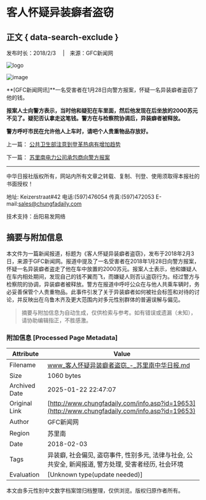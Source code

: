 # 客人怀疑异装癖者盗窃

## 正文 { data-search-exclude }


发布时长：2018/2/3 　|　来源：GFC新闻网

![logo](image/logo1.jpg)

![image](image/gao0.gif)

**[GFC新闻网讯]**一名受害者在1月28日向警方报案，怀疑一名异装癖者盗窃了他的钱。

**报案人士向警方表示，当时他和疑犯在车里面，然后他发现在后坐放的2000苏元不见了。疑犯否认拿走这笔钱。警方在与检察院协调后，异装癖者被释放。**

**警方呼吁市民在允许他人上车时，请吧个人贵重物品存放好。**

上一篇： [公共卫生部注意到登革热病有增加趋势](info.asp?cid=56&id=19654)

下一篇： [苏里南电力公司承包商向警方报案](info.asp?cid=56&id=19652)

---

中华日报社版权所有，网站内所有文章之转载、复制、刊登、使用须取得本报社的书面授权！

地址: Keizerstraat#42 电话:(597)476054 传真:(597)472053 E-mail:sales@chungfadaily.com

技术支持：岳阳易发网络
<!-- tcd_original_link http://www.chungfadaily.com/info.asp?id=19653 -->


## 摘要与附加信息

<!-- tcd_abstract -->
本文件为一篇新闻报道，标题为《客人怀疑异装癖者盗窃》，发布于2018年2月3日，来源于GFC新闻网。报道中提及了一名受害者在2018年1月28日向警方报案，怀疑一名异装癖者盗走了他在车中放置的2000苏元。报案人士表示，他和嫌疑人在车内相处期间，发现自己的钱不翼而飞，而嫌疑人则否认盗窃行为。经过警方与检察院的协调，异装癖者被释放。警方在报道中呼吁公众在与他人共乘车辆时，务必妥善保管个人贵重物品。此事件引发了关于异装癖者如何被社会标签和对待的讨论，并反映出在乌鲁木齐及更大范围内对多元性别群体的普遍误解与偏见。
<!-- tcd_abstract_end -->

> 摘要与附加信息为自动生成，仅供检索与参考。如有错误或遗漏（未知），请协助编辑指正，不胜感激。

### 附加信息 [Processed Page Metadata]

| Attribute       | Value                                  |
|-----------------|----------------------------------------|
| Filename        | www_客人怀疑异装癖者盗窃_-_苏里南中华日报.md                             |
| Size            | 1060 bytes                           |
| Archived Date   | 2025-01-22 22:47:07                             |
| Original Link   | [http://www.chungfadaily.com/info.asp?id=19653](http://www.chungfadaily.com/info.asp?id=19653)                       |
| Author          | GFC新闻网                               |
| Region          | 苏里南                               |
| Date            | 2018-02-03                                 |
| Tags            | 异装癖, 社会偏见, 盗窃事件, 性别多元, 法律与社会, 公共安全, 新闻报道, 警方处理, 受害者经历, 社会环境                                 |
| Evaluation            | [Unknown type(update needed)]                                 |
<!-- tcd_table_end -->

本文由多元性别中文数字档案馆归档整理，仅供浏览。版权归原作者所有。
